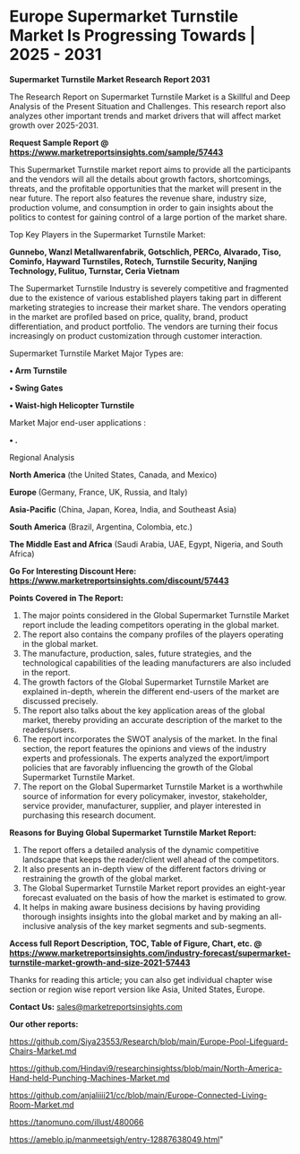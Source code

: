# Europe Supermarket Turnstile Market Is Progressing Towards | 2025 - 2031

<strong>Supermarket Turnstile Market Research Report 2031</strong>

The Research Report on Supermarket Turnstile Market is a Skillful and Deep Analysis of the Present Situation and Challenges. This research report also analyzes other important trends and market drivers that will affect market growth over 2025-2031.

<strong>Request Sample Report @ <a href=https://www.marketreportsinsights.com/sample/57443>https://www.marketreportsinsights.com/sample/57443</a></strong>

This Supermarket Turnstile market report aims to provide all the participants and the vendors will all the details about growth factors, shortcomings, threats, and the profitable opportunities that the market will present in the near future. The report also features the revenue share, industry size, production volume, and consumption in order to gain insights about the politics to contest for gaining control of a large portion of the market share.

Top Key Players in the Supermarket Turnstile Market:

<strong>Gunnebo, Wanzl Metallwarenfabrik, Gotschlich, PERCo, Alvarado, Tiso, Cominfo, Hayward Turnstiles, Rotech, Turnstile Security, Nanjing Technology, Fulituo, Turnstar, Ceria Vietnam</strong>

The Supermarket Turnstile Industry is severely competitive and fragmented due to the existence of various established players taking part in different marketing strategies to increase their market share. The vendors operating in the market are profiled based on price, quality, brand, product differentiation, and product portfolio. The vendors are turning their focus increasingly on product customization through customer interaction.

Supermarket Turnstile Market Major Types are:

<strong>• Arm Turnstile

• Swing Gates

• Waist-high Helicopter Turnstile</strong>

Market Major end-user applications :

<strong>• .</strong>

Regional Analysis

</u><strong><b>North America</b></strong> (the United States, Canada, and Mexico)

<strong><b>Europe </b></strong>(Germany, France, UK, Russia, and Italy)

<strong><b>Asia-Pacific</b></strong> (China, Japan, Korea, India, and Southeast Asia)

<strong><b>South America</b></strong> (Brazil, Argentina, Colombia, etc.)

<strong><b>The Middle East and Africa</b></strong> (Saudi Arabia, UAE, Egypt, Nigeria, and South Africa)

<strong>Go For Interesting Discount Here: <a href=https://www.marketreportsinsights.com/discount/57443>https://www.marketreportsinsights.com/discount/57443</a></strong>

<strong>Points Covered in The Report:</strong>
<ol>
  <li>The major points considered in the Global Supermarket Turnstile Market report include the leading competitors operating in the global market.</li>
  <li>The report also contains the company profiles of the players operating in the global market.</li>
  <li>The manufacture, production, sales, future strategies, and the technological capabilities of the leading manufacturers are also included in the report.</li>
  <li>The growth factors of the Global Supermarket Turnstile Market are explained in-depth, wherein the different end-users of the market are discussed precisely.</li>
  <li>The report also talks about the key application areas of the global market, thereby providing an accurate description of the market to the readers/users.</li>
  <li>The report incorporates the SWOT analysis of the market. In the final section, the report features the opinions and views of the industry experts and professionals. The experts analyzed the export/import policies that are favorably influencing the growth of the Global Supermarket Turnstile Market.</li>
  <li>The report on the Global Supermarket Turnstile Market is a worthwhile source of information for every policymaker, investor, stakeholder, service provider, manufacturer, supplier, and player interested in purchasing this research document.</li>
</ol>
<strong>Reasons for Buying Global Supermarket Turnstile Market Report:</strong>

<ol>
  <li>The report offers a detailed analysis of the dynamic competitive landscape that keeps the reader/client well ahead of the competitors.</li>
  <li>It also presents an in-depth view of the different factors driving or restraining the growth of the global market.</li>
  <li>The Global Supermarket Turnstile Market report provides an eight-year forecast evaluated on the basis of how the market is estimated to grow.</li>
  <li>It helps in making aware business decisions by having providing thorough insights insights into the global market and by making an all-inclusive analysis of the key market segments and sub-segments.</li>
</ol>
<strong>Access full Report Description, TOC, Table of Figure, Chart, etc. @ <a href=https://www.marketreportsinsights.com/industry-forecast/supermarket-turnstile-market-growth-and-size-2021-57443>https://www.marketreportsinsights.com/industry-forecast/supermarket-turnstile-market-growth-and-size-2021-57443</a></strong>


Thanks for reading this article; you can also get individual chapter wise section or region wise report version like Asia, United States, Europe.

<strong>Contact Us:</strong>
sales@marketreportsinsights.com

<strong>Our other reports:</strong>

<a href=https://github.com/Siya23553/Research/blob/main/Europe-Pool-Lifeguard-Chairs-Market.md>https://github.com/Siya23553/Research/blob/main/Europe-Pool-Lifeguard-Chairs-Market.md</a>

<a href=https://github.com/Hindavi9/researchinsightss/blob/main/North-America-Hand-held-Punching-Machines-Market.md>https://github.com/Hindavi9/researchinsightss/blob/main/North-America-Hand-held-Punching-Machines-Market.md</a>

<a href=https://github.com/anjaliiii21/cc/blob/main/Europe-Connected-Living-Room-Market.md>https://github.com/anjaliiii21/cc/blob/main/Europe-Connected-Living-Room-Market.md</a>

<a href=https://tanomuno.com/illust/480066>https://tanomuno.com/illust/480066</a>

<a href=https://ameblo.jp/manmeetsigh/entry-12887638049.html>https://ameblo.jp/manmeetsigh/entry-12887638049.html</a>"
